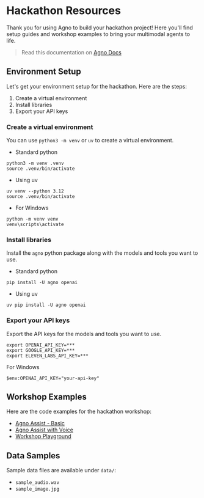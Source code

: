 # Hackathon Resources

Thank you for using Agno to build your hackathon project! Here you'll find setup guides and workshop examples to bring your multimodal agents to life.

> Read this documentation on [Agno Docs](https://docs.agno.com)

## Environment Setup

Let's get your environment setup for the hackathon. Here are the steps:

1. Create a virtual environment
2. Install libraries
3. Export your API keys

### Create a virtual environment

You can use `python3 -m venv` or `uv` to create a virtual environment.

- Standard python

```shell
python3 -m venv .venv
source .venv/bin/activate
```

- Using uv

```shell
uv venv --python 3.12
source .venv/bin/activate
```

- For Windows

```shell
python -m venv venv
venv\scripts\activate
```

### Install libraries

Install the `agno` python package along with the models and tools you want to use.

- Standard python

```shell
pip install -U agno openai
```

- Using uv

```shell
uv pip install -U agno openai
```

### Export your API keys

Export the API keys for the models and tools you want to use.

```shell
export OPENAI_API_KEY=***
export GOOGLE_API_KEY=***
export ELEVEN_LABS_API_KEY=***
```

For Windows

```shell
$env:OPENAI_API_KEY="your-api-key"
```

## Workshop Examples

Here are the code examples for the hackathon workshop:

- [Agno Assist - Basic](workshop/agno_assist.py)
- [Agno Assist with Voice](workshop/agno_assist_voice.py)
- [Workshop Playground](workshop/playground.py)

## Data Samples

Sample data files are available under `data/`:

- `sample_audio.wav`
- `sample_image.jpg`
